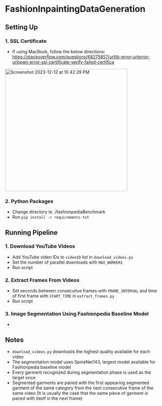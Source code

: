 # FashionInpaintingDataGeneration
## Setting Up
### 1. SSL Certificate
* If using MacBook, follow the below directions: https://stackoverflow.com/questions/68275857/urllib-error-urlerror-urlopen-error-ssl-certificate-verify-failed-certifica
<img width="400" alt="Screenshot 2023-12-12 at 10 42 29 PM" src="https://github.com/Starfarmer2/FashionInpaintingDataGeneration/assets/49097720/c4f920ce-dbde-4068-8ddc-9abb24f4942a">

### 2. Python Packages
* Change directory to ./fashionpediaBenchmark
* Run `pip install -r requirements.txt`

## Running Pipeline
### 1. Download YouTube Videos
* Add YouTube video IDs to `videoID` list in `download_videos.py`
* Set the number of parallel downloads with `MAX_WORKERS`
* Run script

### 2. Extract Frames From Videos
* Set seconds between consecutive frames with `FRAME_INTERVAL` and time of first frame with `START_TIME` in `extract_frames.py`
* Run script

### 3. Image Segmentation Using Fashionpedia Baseline Model
* 

## Notes
* `download_videos.py` downloads the highest quality available for each video
* The segmentation model uses SpineNet143, largest model available for Fashionpedia baseline model
* Every garment recognized during segmentation phase is used as the target once
* Segmented garments are paired with the first appearing segmented garment of the same category from the next consecutive frame of the same video (It is usually the case that the same piece of garment is paired with itself in the next frame)
